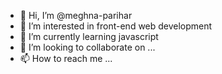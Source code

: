 - 👋 Hi, I’m @meghna-parihar
- 👀 I’m interested in front-end web development
- 🌱 I’m currently learning javascript
- 💞️ I’m looking to collaborate on ...
- 📫 How to reach me ...

<!---
meghna-parihar/meghna-parihar is a ✨ special ✨ repository because its `README.md` (this file) appears on your GitHub profile.
You can click the Preview link to take a look at your changes.
--->
